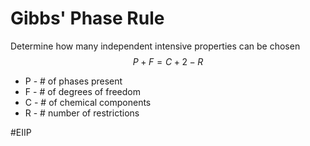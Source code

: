 # Gibbs' Phase Rule
Determine how many independent intensive properties can be chosen
$$P + F = C+2 -R$$
- P - # of phases present
- F - # of degrees of freedom
- C - # of chemical components
- R - # number of restrictions

#EIIP 